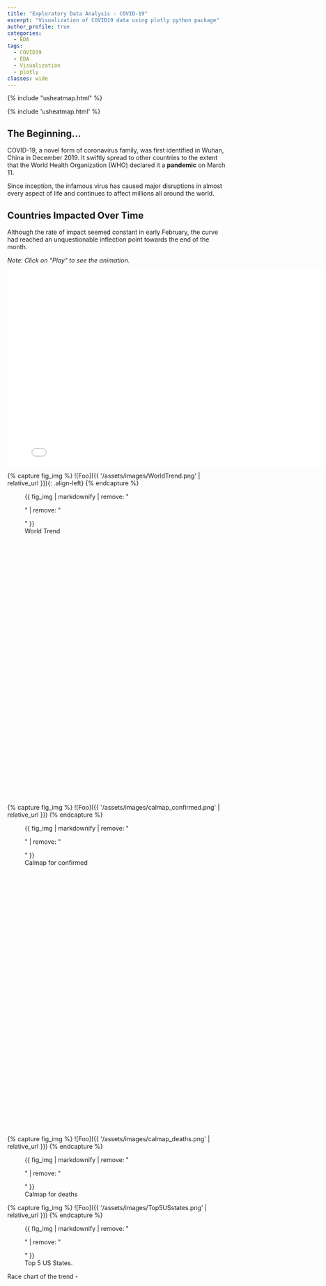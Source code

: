 ```yaml
---
title: "Exploratory Data Analysis - COVID-19"
excerpt: "Visualization of COVID19 data using plotly python package"
author_profile: true
categories:
  - EDA
tags:
  - COVID19
  - EDA
  - Visualization
  - plotly
classes: wide
---
```

{% include "usheatmap.html" %}

{% include 'usheatmap.html' %}

## The Beginning...
COVID-19, a novel form of coronavirus family, was first identified in Wuhan, China in December 2019.  It swiftly spread to other countries to the extent that the World Health Organization (WHO) declared it a **pandemic** on March 11.

Since inception, the infamous virus has caused major disruptions in almost every aspect of life and continues to affect millions all around the world.

## Countries Impacted Over Time
Although the rate of impact seemed constant in early February, the curve had reached an unquestionable inflection point towards the end of the month.

*Note: Click on "Play" to see the animation.*
<iframe width="800" height="450" frameborder="0" scrolling="no" src="//plotly.com/~jatins/1.embed"></iframe>


{% capture fig_img %}
![Foo]({{ '/assets/images/WorldTrend.png' | relative_url }}){: .align-left}
{% endcapture %}

<figure style="width: 800px; height: 700px">
  {{ fig_img | markdownify | remove: "<p>" | remove: "</p>" }}
  <figcaption>World Trend</figcaption>
</figure>


{% capture fig_img %}
![Foo]({{ '/assets/images/calmap_confirmed.png' | relative_url }})
{% endcapture %}

<figure style="width: 800px; height: 700px" class="align-center">
  {{ fig_img | markdownify | remove: "<p>" | remove: "</p>" }}
  <figcaption>Calmap for confirmed</figcaption>
</figure>



{% capture fig_img %}
![Foo]({{ '/assets/images/calmap_deaths.png' | relative_url }})
{% endcapture %}

<figure>
  {{ fig_img | markdownify | remove: "<p>" | remove: "</p>" }}
  <figcaption>Calmap for deaths</figcaption>
</figure>




{% capture fig_img %}
![Foo]({{ '/assets/images/Top5USstates.png' | relative_url }})
{% endcapture %}

<figure>
  {{ fig_img | markdownify | remove: "<p>" | remove: "</p>" }}
  <figcaption>Top 5 US States.</figcaption>
</figure>

<p> Race chart of the trend - </p>

<div class="flourish-embed flourish-bar-chart-race" data-src="visualisation/1873703" data-url="https://flo.uri.sh/visualisation/1873703/embed"><script src="https://public.flourish.studio/resources/embed.js"></script></div>
